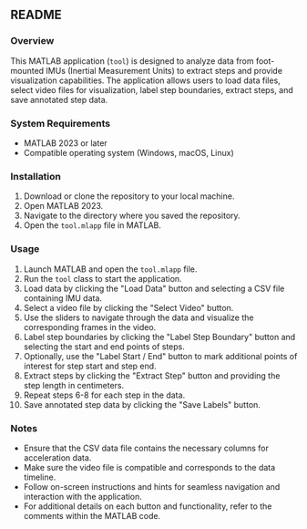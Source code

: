 ## README

### Overview
This MATLAB application (`tool`) is designed to analyze data from foot-mounted IMUs (Inertial Measurement Units) to extract steps and provide visualization capabilities. The application allows users to load data files, select video files for visualization, label step boundaries, extract steps, and save annotated step data.

### System Requirements
- MATLAB 2023 or later
- Compatible operating system (Windows, macOS, Linux)

### Installation
1. Download or clone the repository to your local machine.
2. Open MATLAB 2023.
3. Navigate to the directory where you saved the repository.
4. Open the `tool.mlapp` file in MATLAB.

### Usage
1. Launch MATLAB and open the `tool.mlapp` file.
2. Run the `tool` class to start the application.
3. Load data by clicking the "Load Data" button and selecting a CSV file containing IMU data.
4. Select a video file by clicking the "Select Video" button.
5. Use the sliders to navigate through the data and visualize the corresponding frames in the video.
6. Label step boundaries by clicking the "Label Step Boundary" button and selecting the start and end points of steps.
7. Optionally, use the "Label Start / End" button to mark additional points of interest for step start and step end.
8. Extract steps by clicking the "Extract Step" button and providing the step length in centimeters.
9. Repeat steps 6-8 for each step in the data.
10. Save annotated step data by clicking the "Save Labels" button.

### Notes
- Ensure that the CSV data file contains the necessary columns for acceleration data.
- Make sure the video file is compatible and corresponds to the data timeline.
- Follow on-screen instructions and hints for seamless navigation and interaction with the application.
- For additional details on each button and functionality, refer to the comments within the MATLAB code.
